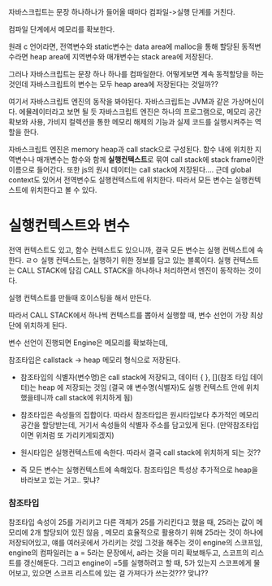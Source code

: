 자바스크립트는 문장 하나하나가 들어올 때마다
컴파일->실행 단계를 거친다.

컴파일 단계에서 메모리를 확보한다.

원래 c 언어라면, 전역변수와 static변수는 data area에
malloc을 통해 할당된 동적변수라면 heap area에
지역변수와 매개변수는 stack area에 저장된다.

그러나 자바스크립트는 문장 하나 하나를 컴파일한다. 어떻게보면 계속 동적할당을 하는 것인데
자바스크립트의 변수는 모두 heap area에 저장된다는 것일까??

여기서 자바스크립트 엔진의 동작을 봐야된다.
자바스크립트는 JVM과 같은 가상머신이다. 에뮬레이터라고 보면 될 듯
자바스크립트 엔진은 하나의 프로그램으로, 메모리 공간 확보와 사용, 가비지 컬렉션을 통한 메모리 해제의 기능과
실제 코드를 실행시켜주는 역할을 한다.

자바스크립트 엔진은 memory heap과 call stack으로 구성된다.
함수 내에 위치한 지역변수나 매개변수는 함수와 함께 **실행컨텍스트**로 묶여 call stack에 stack frame이란 이름으로 들어간다. 또한 js의 원시 데이터는 call stack에 저장된다....
근데 global context도 있어서 전역변수도 실행컨텍스트에 위치한다. 따라서 모든 변수는 실행컨텍스트에 위치한다고 볼 수 있다.

# 실행컨텍스트와 변수

전역 컨텍스트도 있고, 함수 컨텍스트도 있으니까,
결국 모든 변수는 실행 컨텍스트에 속한다.
ㄹㅇ 실행 컨텍스트는, 실행하기 위한 정보를 담고 있는 블록이다.
실행 컨텍스트는 CALL STACK에 담김
CALL STACK을 하나하나 처리하면서 엔진이 동작하는 것이다.

실행 컨텍스트를 만들때 호이스팅을 해서 만든다.

따라서 CALL STACK에서 하나씩 컨텍스트를 뽑아서 실행할 때,
변수 선언이 가장 최상단에 위치하게 된다.

변수 선언이 진행되면 Engine은 메모리를 확보하는데,

참조타입은 callstack -> heap 메모리 형식으로 저장된다.

- 참조타입의 식별자(변수명)은 call stack에 저장되고, 데이터 { }, [](참조 타입 데이터)는 heap 에 저장되는 것임 (결국 얘 변수명(식별자)도 실행 컨텍스트 안에 위치했을테니까 call stack에 위치하게 됨)
- 참조타입은 속성들의 집합이다. 따라서 참조타입은 원시타입보다 추가적인 메모리 공간을 할당받는데, 거기서 속성들의 식별자 주소를 담고있게 된다. (만약참조타입이면 위처럼 또 가리키게되겠지)

- 원시타입은 실행컨텍스트에 속한다. 따라서 결국 call stack에 위치하게 되는 것??

- 즉 모든 변수는 실행컨텍스트에 속해있다. 참조타입은 특성상 추가적으로 heap을 바라보고 있는 거고.. 맞냐?

### 참조타입

참조타입 속성이 25를 가리키고 다른 객체가 25를 가리킨다고 했을 때,
25라는 값이 메모리에 2개 할당되어 있진 않음 , 메모리 효율적으로 활용하기 위해
25라는 것이 하나에 저장되어있고, 얘를 여러곳에서 가리키는 것임
그것을 해주는 것이 engine의 스코프임, engine의 컴파일러는 a = 5라는 문장에서, a라는 것을 미리 확보해두고, 스코프의 리스트를 갱신해둔다.
그리고 engine이 =5를 실행하려고 할 때, 5가 있는지 스코프에게 물어보고, 있으면 스코프 리스트에 있는 걸 가져다가 쓰는것??? 맞냐??
